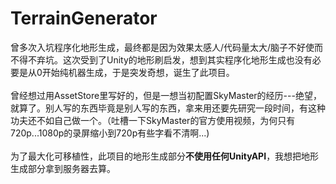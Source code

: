 # TerrainGenerator
曾多次入坑程序化地形生成，最终都是因为效果太感人/代码量太大/脑子不好使而不得不弃坑。这次受到了Unity的地形刷启发，想到其实程序化地形生成也没有必要是从0开始纯机器生成，于是突发奇想，诞生了此项目。<br /><br />
曾经想过用AssetStore里写好的，但是一想当初配置SkyMaster的经历---绝望，就算了。别人写的东西毕竟是别人写的东西，拿来用还要先研究一段时间，有这种功夫还不如自己做一个。（吐槽一下SkyMaster的官方使用视频，为何只有720p...1080p的录屏缩小到720p有些字看不清啊...)<br /><br />
为了最大化可移植性，此项目的地形生成部分<b>不使用任何UnityAPI</b>，我想把地形生成部分拿到服务器去算。
